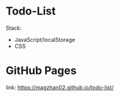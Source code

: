 # Todo-List 

Stack: 

* JavaScript/localStorage
* CSS

# GitHub Pages
link: https://magzhan02.github.io/todo-list/
